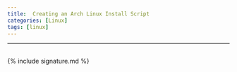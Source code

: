```yaml
---
title:  Creating an Arch Linux Install Script
categories: [Linux]
tags: [linux]
---
```




---
<br>
{% include signature.md %}